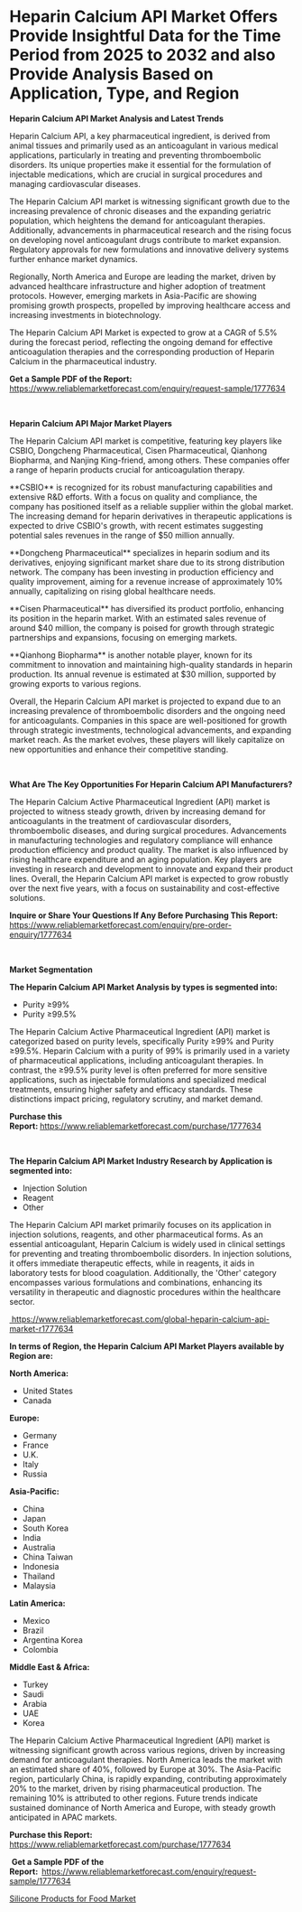 <p><h1>Heparin Calcium API Market Offers Provide Insightful Data for the Time Period from 2025 to 2032 and also Provide Analysis Based on Application, Type, and Region</h1></p><p><strong>Heparin Calcium API Market Analysis and Latest Trends</strong></p>
<p><p>Heparin Calcium API, a key pharmaceutical ingredient, is derived from animal tissues and primarily used as an anticoagulant in various medical applications, particularly in treating and preventing thromboembolic disorders. Its unique properties make it essential for the formulation of injectable medications, which are crucial in surgical procedures and managing cardiovascular diseases.</p><p>The Heparin Calcium API market is witnessing significant growth due to the increasing prevalence of chronic diseases and the expanding geriatric population, which heightens the demand for anticoagulant therapies. Additionally, advancements in pharmaceutical research and the rising focus on developing novel anticoagulant drugs contribute to market expansion. Regulatory approvals for new formulations and innovative delivery systems further enhance market dynamics.</p><p>Regionally, North America and Europe are leading the market, driven by advanced healthcare infrastructure and higher adoption of treatment protocols. However, emerging markets in Asia-Pacific are showing promising growth prospects, propelled by improving healthcare access and increasing investments in biotechnology.</p><p>The Heparin Calcium API Market is expected to grow at a CAGR of 5.5% during the forecast period, reflecting the ongoing demand for effective anticoagulation therapies and the corresponding production of Heparin Calcium in the pharmaceutical industry.</p></p>
<p><strong>Get a Sample PDF of the Report:&nbsp;</strong> <a href="https://www.reliablemarketforecast.com/enquiry/request-sample/1777634?utm_campaign=2603&utm_medium=2&utm_source=Github&utm_content=ia&utm_term=03042025&utm_id=heparin-calcium-api">https://www.reliablemarketforecast.com/enquiry/request-sample/1777634</a></p>
<p>&nbsp;</p>
<p><strong>Heparin Calcium API Major Market Players</strong></p>
<p><p>The Heparin Calcium API market is competitive, featuring key players like CSBIO, Dongcheng Pharmaceutical, Cisen Pharmaceutical, Qianhong Biopharma, and Nanjing King-friend, among others. These companies offer a range of heparin products crucial for anticoagulation therapy.</p><p>**CSBIO** is recognized for its robust manufacturing capabilities and extensive R&D efforts. With a focus on quality and compliance, the company has positioned itself as a reliable supplier within the global market. The increasing demand for heparin derivatives in therapeutic applications is expected to drive CSBIO's growth, with recent estimates suggesting potential sales revenues in the range of $50 million annually.</p><p>**Dongcheng Pharmaceutical** specializes in heparin sodium and its derivatives, enjoying significant market share due to its strong distribution network. The company has been investing in production efficiency and quality improvement, aiming for a revenue increase of approximately 10% annually, capitalizing on rising global healthcare needs.</p><p>**Cisen Pharmaceutical** has diversified its product portfolio, enhancing its position in the heparin market. With an estimated sales revenue of around $40 million, the company is poised for growth through strategic partnerships and expansions, focusing on emerging markets.</p><p>**Qianhong Biopharma** is another notable player, known for its commitment to innovation and maintaining high-quality standards in heparin production. Its annual revenue is estimated at $30 million, supported by growing exports to various regions.</p><p>Overall, the Heparin Calcium API market is projected to expand due to an increasing prevalence of thromboembolic disorders and the ongoing need for anticoagulants. Companies in this space are well-positioned for growth through strategic investments, technological advancements, and expanding market reach. As the market evolves, these players will likely capitalize on new opportunities and enhance their competitive standing.</p></p>
<p>&nbsp;</p>
<p><strong>What Are The Key Opportunities For Heparin Calcium API Manufacturers?</strong></p>
<p><p>The Heparin Calcium Active Pharmaceutical Ingredient (API) market is projected to witness steady growth, driven by increasing demand for anticoagulants in the treatment of cardiovascular disorders, thromboembolic diseases, and during surgical procedures. Advancements in manufacturing technologies and regulatory compliance will enhance production efficiency and product quality. The market is also influenced by rising healthcare expenditure and an aging population. Key players are investing in research and development to innovate and expand their product lines. Overall, the Heparin Calcium API market is expected to grow robustly over the next five years, with a focus on sustainability and cost-effective solutions.</p></p>
<p><strong>Inquire or Share Your Questions If Any Before Purchasing This Report:</strong> <a href="https://www.reliablemarketforecast.com/enquiry/pre-order-enquiry/1777634?utm_campaign=2603&utm_medium=2&utm_source=Github&utm_content=ia&utm_term=03042025&utm_id=heparin-calcium-api">https://www.reliablemarketforecast.com/enquiry/pre-order-enquiry/1777634</a></p>
<p>&nbsp;</p>
<p><strong>Market Segmentation</strong></p>
<p><strong>The Heparin Calcium API Market Analysis by types is segmented into:</strong></p>
<p><ul><li>Purity ≥99%</li><li>Purity ≥99.5%</li></ul></p>
<p><p>The Heparin Calcium Active Pharmaceutical Ingredient (API) market is categorized based on purity levels, specifically Purity ≥99% and Purity ≥99.5%. Heparin Calcium with a purity of 99% is primarily used in a variety of pharmaceutical applications, including anticoagulant therapies. In contrast, the ≥99.5% purity level is often preferred for more sensitive applications, such as injectable formulations and specialized medical treatments, ensuring higher safety and efficacy standards. These distinctions impact pricing, regulatory scrutiny, and market demand.</p></p>
<p><strong>Purchase this Report:&nbsp;</strong><a href="https://www.reliablemarketforecast.com/purchase/1777634?utm_campaign=2603&utm_medium=2&utm_source=Github&utm_content=ia&utm_term=03042025&utm_id=heparin-calcium-api">https://www.reliablemarketforecast.com/purchase/1777634</a></p>
<p>&nbsp;</p>
<p><strong>The Heparin Calcium API Market Industry Research by Application is segmented into:</strong></p>
<p><ul><li>Injection Solution</li><li>Reagent</li><li>Other</li></ul></p>
<p><p>The Heparin Calcium API market primarily focuses on its application in injection solutions, reagents, and other pharmaceutical forms. As an essential anticoagulant, Heparin Calcium is widely used in clinical settings for preventing and treating thromboembolic disorders. In injection solutions, it offers immediate therapeutic effects, while in reagents, it aids in laboratory tests for blood coagulation. Additionally, the 'Other' category encompasses various formulations and combinations, enhancing its versatility in therapeutic and diagnostic procedures within the healthcare sector.</p></p>
<p><a href="https://www.reliablemarketforecast.com/global-heparin-calcium-api-market-r1777634?utm_campaign=2603&utm_medium=2&utm_source=Github&utm_content=ia&utm_term=03042025&utm_id=heparin-calcium-api">&nbsp;https://www.reliablemarketforecast.com/global-heparin-calcium-api-market-r1777634</a></p>
<p><strong>In terms of Region, the Heparin Calcium API Market Players available by Region are:</strong></p>
<p>
    <p> <strong> North America: </strong>
        <ul>
            <li>United States</li>
            <li>Canada</li>
        </ul>
        </p> 
    <p> <strong> Europe: </strong>
        <ul>
            <li>Germany</li>
            <li>France</li>
            <li>U.K.</li>
            <li>Italy</li>
            <li>Russia</li>
        </ul>
        </p> 
    <p> <strong> Asia-Pacific: </strong>
        <ul>
            <li>China</li>
            <li>Japan</li>
            <li>South Korea</li>
            <li>India</li>
            <li>Australia</li>
            <li>China Taiwan</li>
            <li>Indonesia</li>
            <li>Thailand</li>
            <li>Malaysia</li>
        </ul>
        </p> 
    <p> <strong> Latin America: </strong>
        <ul>
            <li>Mexico</li>
            <li>Brazil</li>
            <li>Argentina Korea</li>
            <li>Colombia</li>
        </ul>
        </p> 
    <p> <strong> Middle East & Africa: </strong>
        <ul>
            <li>Turkey</li>
            <li>Saudi</li>
            <li>Arabia</li>
            <li>UAE</li>
            <li>Korea</li>
        </ul>
    </p>
    </p>
<p><p>The Heparin Calcium Active Pharmaceutical Ingredient (API) market is witnessing significant growth across various regions, driven by increasing demand for anticoagulant therapies. North America leads the market with an estimated share of 40%, followed by Europe at 30%. The Asia-Pacific region, particularly China, is rapidly expanding, contributing approximately 20% to the market, driven by rising pharmaceutical production. The remaining 10% is attributed to other regions. Future trends indicate sustained dominance of North America and Europe, with steady growth anticipated in APAC markets.</p></p>
<p><strong>Purchase this Report: </strong><a href="https://www.reliablemarketforecast.com/purchase/1777634?utm_campaign=2603&utm_medium=2&utm_source=Github&utm_content=ia&utm_term=03042025&utm_id=heparin-calcium-api">https://www.reliablemarketforecast.com/purchase/1777634</a></p>
<p>&nbsp;<strong>Get a Sample PDF of the Report:&nbsp;&nbsp;</strong><a href="https://www.reliablemarketforecast.com/enquiry/request-sample/1777634?utm_campaign=2603&utm_medium=2&utm_source=Github&utm_content=ia&utm_term=03042025&utm_id=heparin-calcium-api">https://www.reliablemarketforecast.com/enquiry/request-sample/1777634</a></p>
<p><strong></strong></p>
<p><p><a href="https://github.com/chungwimbu4/Market-Research-Report-List-1/blob/main/silicone-products-for-food-market.md?utm_campaign=2603&utm_medium=2&utm_source=Github&utm_content=ia&utm_term=03042025&utm_id=heparin-calcium-api">Silicone Products for Food Market</a></p></p>
